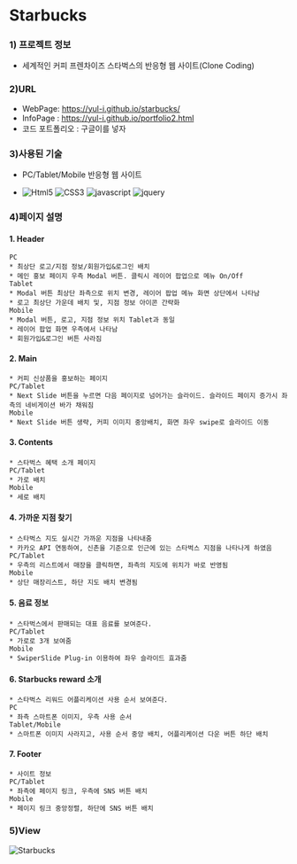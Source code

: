 
# Starbucks

### 1) 프로젝트 정보
* 세계적인 커피 프렌차이즈 스타벅스의 반응형 웹 사이트(Clone Coding)

### 2)URL
* WebPage: https://yul-i.github.io/starbucks/
* InfoPage : https://yul-i.github.io/portfolio2.html
* 코드 포트폴리오 : 구글이를 넣자

### 3)사용된 기술
* PC/Tablet/Mobile 반응형 웹 사이트

* ![Html5](https://img.shields.io/badge/HTML5-red) ![CSS3](https://img.shields.io/badge/CSS3-blue) ![javascript](https://img.shields.io/badge/JavaScript-yellow) ![jquery](https://img.shields.io/badge/jQuery-orange)

### 4)페이지 설명
#### 1. Header
    PC
    * 최상단 로고/지점 정보/회원가입&로그인 배치
    * 메인 홍보 페이지 우측 Modal 버튼. 클릭시 레이어 팝업으로 메뉴 On/Off
    Tablet
    * Modal 버튼 최상단 좌측으로 위치 변경, 레이어 팝업 메뉴 화면 상단에서 나타남
    * 로고 최상단 가운데 배치 및, 지점 정보 아이콘 간략화
    Mobile
    * Modal 버튼, 로고, 지점 정보 위치 Tablet과 동일
    * 레이어 팝업 화면 우측에서 나타남
    * 회원가입&로그인 버튼 사라짐
#### 2. Main
    * 커피 신상품을 홍보하는 페이지
    PC/Tablet
    * Next Slide 버튼을 누르면 다음 페이지로 넘어가는 슬라이드. 슬라이드 페이지 증가시 좌측의 네비게이션 바가 채워짐
    Mobile
    * Next Slide 버튼 생략, 커피 이미지 중앙배치, 화면 좌우 swipe로 슬라이드 이동
#### 3. Contents
    * 스타벅스 혜택 소개 페이지
    PC/Tablet
    * 가로 배치
    Mobile
    * 세로 배치
#### 4. 가까운 지점 찾기
    * 스타벅스 지도 실시간 가까운 지점을 나타내줌
    * 카카오 API 연동하여, 신촌을 기준으로 인근에 있는 스타벅스 지점을 나타나게 하였음
    PC/Tablet
    * 우측의 리스트에서 매장을 클릭하면, 좌측의 지도에 위치가 바로 반영됨
    Mobile
    * 상단 매장리스트, 하단 지도 배치 변경됨
#### 5. 음료 정보 
    * 스타벅스에서 판매되는 대표 음료를 보여준다.
    PC/Tablet
    * 가로로 3개 보여줌
    Mobile
    * SwiperSlide Plug-in 이용하여 좌우 슬라이드 효과줌
#### 6. Starbucks reward 소개
    * 스타벅스 리워드 어플리케이션 사용 순서 보여준다.
    PC
    * 좌측 스마트폰 이미지, 우측 사용 순서
    Tablet/Mobile
    * 스마트폰 이미지 사라지고, 사용 순서 중앙 배치, 어플리케이션 다운 버튼 하단 배치
#### 7. Footer
    * 사이트 정보
    PC/Tablet
    * 좌측에 페이지 링크, 우측에 SNS 버튼 배치
    Mobile
    * 페이지 링크 중앙정렬, 하단에 SNS 버튼 배치
    
### 5)View
![Starbucks](https://yul-i.github.io/images/starbucks-mockup.png)

